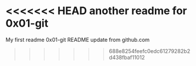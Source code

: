 <<<<<<< HEAD
another readme for 0x01-git
=======
My first readme 0x01-git
README update from github.com
>>>>>>> 688e8254feefc0edc61279282b2d438fbaf11012
